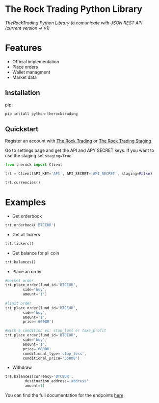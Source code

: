 # The Rock Trading Python Library 
*TheRockTrading Python Library to comunicate with JSON REST API (current version -> v1)*
# Features
- Official implementation
- Place orders
- Wallet managment 
- Market data


## Installation

pip:
```sh
pip install python-therocktrading
```

## Quickstart

Register an account with [The Rock Trading](https://www.therocktrading.com/)
or [The Rock Trading Staging](https://www.staging-therocktrading.com/).

Go to settings page and get the API and APY SECRET keys.
If you want to use the staging set `staging=True`.

```python
from therock import Client

trt = Client(API_KEY='API', API_SECRET='API_SECRET', staging=False)

trt.currencies()
```

# Examples
- Get orderbook
```python
trt.orderbook('BTCEUR')
```
- Get all tickers
```python
trt.tickers()
```
- Get balance for all coin
```python
trt.balances()
```
- Place an order
```python
#market order
trt.place_order(fund_id='BTCEUR', 
		side='buy', 
		amount='1')
		
#limit order
trt.place_order(fund_id='BTCEUR', 
		side='buy', 
		amount='1', 
		price='60000')

#with a condition es: stop_loss or take_profit
trt.place_order(fund_id='BTCEUR', 
		side='buy', 
		amount='1', 
		price='60000'
		conditional_type='stop_loss',
		conditional_price='55000')
```
- Withdraw
```python
trt.balances(currency='BTCEUR', 
	     destination_address='address'
	     amount=1)
```

You can find the full documentation for the endpoints [here](https://api.therocktrading.com/doc/v1/index.html#api-Account_API-Currency_withdraw_limits)












